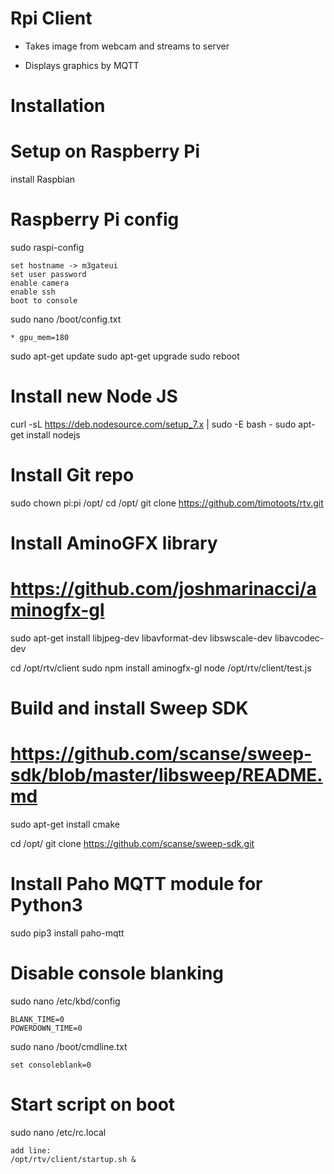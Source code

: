 # Rpi Client

* Takes image from webcam and streams to server

* Displays graphics by MQTT


# Installation


# Setup on Raspberry Pi
install Raspbian

# Raspberry Pi config
sudo raspi-config

	set hostname -> m3gateui
	set user password
	enable camera
	enable ssh
	boot to console




sudo nano /boot/config.txt

	* gpu_mem=180

sudo apt-get update
sudo apt-get upgrade
sudo reboot

# Install new Node JS

curl -sL https://deb.nodesource.com/setup_7.x | sudo -E bash -
sudo apt-get install nodejs

# Install Git repo

sudo chown pi:pi /opt/
cd /opt/
git clone https://github.com/timotoots/rtv.git


# Install AminoGFX library
# https://github.com/joshmarinacci/aminogfx-gl

sudo apt-get install libjpeg-dev libavformat-dev libswscale-dev libavcodec-dev

cd /opt/rtv/client
sudo npm install aminogfx-gl
node /opt/rtv/client/test.js

# Build and install Sweep SDK
# https://github.com/scanse/sweep-sdk/blob/master/libsweep/README.md

sudo apt-get install cmake

cd /opt/
git clone https://github.com/scanse/sweep-sdk.git

# Install Paho MQTT module for Python3

sudo pip3 install paho-mqtt


# Disable console blanking

sudo nano /etc/kbd/config

	BLANK_TIME=0
	POWERDOWN_TIME=0 

sudo nano /boot/cmdline.txt
	
	set consoleblank=0


# Start script on boot
sudo nano /etc/rc.local

	add line:
	/opt/rtv/client/startup.sh &